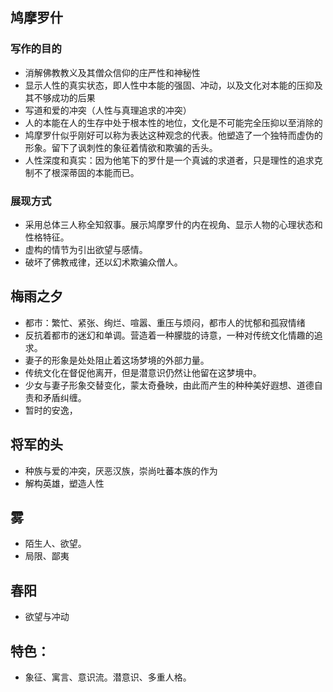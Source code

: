 ## 鸠摩罗什
### 写作的目的
* 消解佛教教义及其僧众信仰的庄严性和神秘性
* 显示人性的真实状态，即人性中本能的强固、冲动，以及文化对本能的压抑及其不够成功的后果
* 写道和爱的冲突（人性与真理追求的冲突）
* 人的本能在人的生存中处于根本性的地位，文化是不可能完全压抑以至消除的
* 鸠摩罗什似乎刚好可以称为表达这种观念的代表。他塑造了一个独特而虚伪的形象。留下了讽刺性的象征着情欲和欺骗的舌头。
* 人性深度和真实：因为他笔下的罗什是一个真诚的求道者，只是理性的追求克制不了根深蒂固的本能而已。
### 展现方式
* 采用总体三人称全知叙事。展示鸠摩罗什的内在视角、显示人物的心理状态和性格特征。
* 虚构的情节为引出欲望与感情。
* 破坏了佛教戒律，还以幻术欺骗众僧人。

## 梅雨之夕
* 都市：繁忙、紧张、绚烂、喧嚣、重压与烦闷，都市人的忧郁和孤寂情绪
* 反抗着都市的迷幻和单调。营造着一种朦胧的诗意，一种对传统文化情趣的追求。
* 妻子的形象是处处阻止着这场梦境的外部力量。
* 传统文化在督促他离开，但是潜意识仍然让他留在这梦境中。
* 少女与妻子形象交替变化，蒙太奇叠映，由此而产生的种种美好遐想、道德自责和矛盾纠缠。
* 暂时的安逸，
## 将军的头
* 种族与爱的冲突，厌恶汉族，崇尚吐蕃本族的作为
* 解构英雄，塑造人性
## 雾
* 陌生人、欲望。
* 局限、鄙夷
## 春阳
* 欲望与冲动

## 特色：
* 象征、寓言、意识流。潜意识、多重人格。